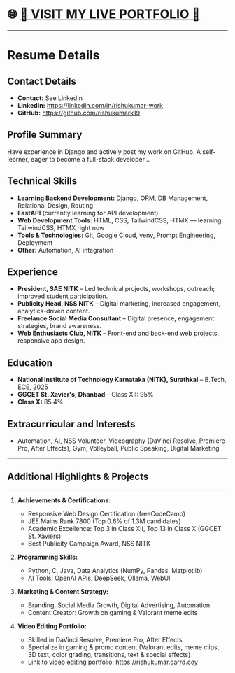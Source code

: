 # 🌐 [🚀 **VISIT MY LIVE PORTFOLIO** 🚀](https://rishukumark19.github.io/)

---

# Resume Details

## Contact Details
- **Contact:** See LinkedIn
- **LinkedIn:** https://linkedin.com/in/rishukumar-work
- **GitHub:** https://github.com/rishukumark19

## Profile Summary
Have experience in Django and actively post my work on GitHub. A self-learner, eager to become a full-stack developer...

## Technical Skills
- **Learning Backend Development:** Django, ORM, DB Management, Relational Design, Routing
- **FastAPI** (currently learning for API development)
- **Web Development Tools:** HTML, CSS, TailwindCSS, HTMX — learning TailwindCSS, HTMX right now
- **Tools & Technologies:** Git, Google Cloud, venv, Prompt Engineering, Deployment
- **Other:** Automation, AI integration

## Experience
- **President, SAE NITK** – Led technical projects, workshops, outreach; improved student participation.
- **Publicity Head, NSS NITK** – Digital marketing, increased engagement, analytics-driven content.
- **Freelance Social Media Consultant** – Digital presence, engagement strategies, brand awareness.
- **Web Enthusiasts Club, NITK** – Front-end and back-end web projects, responsive app design.

## Education
- **National Institute of Technology Karnataka (NITK), Surathkal** – B.Tech, ECE, 2025
- **GGCET St. Xavier's, Dhanbad** – Class XII: 95%
- **Class X:** 85.4%

## Extracurricular and Interests
- Automation, AI, NSS Volunteer, Videography (DaVinci Resolve, Premiere Pro, After Effects), Gym, Volleyball, Public Speaking, Digital Marketing

---

## Additional Highlights & Projects

---

1. **Achievements & Certifications:**
   - Responsive Web Design Certification (freeCodeCamp)
   - JEE Mains Rank 7800 (Top 0.6% of 1.3M candidates)
   - Academic Excellence: Top 3 in Class XII, Top 13 in Class X (GGCET St. Xaviers)
   - Best Publicity Campaign Award, NSS NITK

2. **Programming Skills:**
   - Python, C, Java, Data Analytics (NumPy, Pandas, Matplotlib)
   - AI Tools: OpenAI APIs, DeepSeek, Ollama, WebUI

3. **Marketing & Content Strategy:**
   - Branding, Social Media Growth, Digital Advertising, Automation
   - Content Creator: Growth on gaming & Valorant meme edits

4. **Video Editing Portfolio:**
   - Skilled in DaVinci Resolve, Premiere Pro, After Effects
   - Specialize in gaming & promo content (Valorant edits, meme clips, 3D text, color grading, transitions, text & special effects)
   - Link to video editing portfolio: https://rishukumar.carrd.coy
